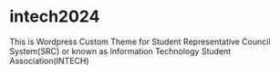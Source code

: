 # intech2024
This is Wordpress Custom Theme for Student Representative Council System(SRC) or known as Information Technology Student Association(INTECH) 
